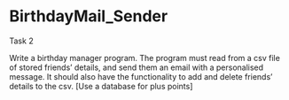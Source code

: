 # BirthdayMail_Sender

Task 2

Write a birthday manager program. The program must read from a csv file of stored friends’ details, and send them an email with a personalised message. It should also have the functionality to add and delete friends’ details to the csv. [Use a database for plus points]
